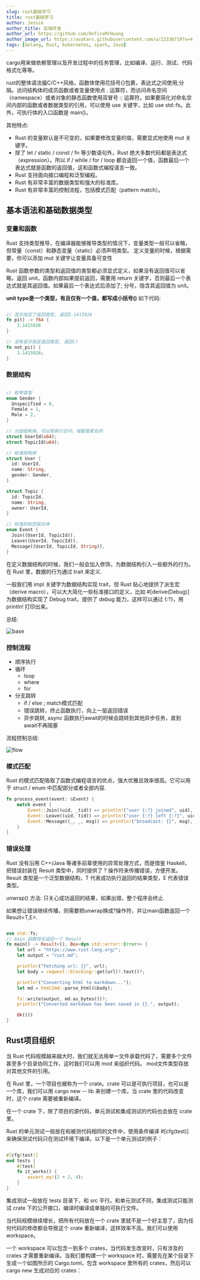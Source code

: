 ```yaml
---
slug: rust基础学习
title: rust基础学习
author: Jessie
author_title: 后端开发
author_url: https://github.com/OnfireMrHuang
author_image_url: https://avatars.githubusercontent.com/u/22336719?v=4
tags: [Golang, Rust, kubernetes, spark, Java]
---
```



cargo用来做依赖管理以及开发过程中的任务管理，比如编译、运行、测试、代码格式化等等。

rust的整体语法偏C/C++风格，函数体使用花括号{}包裹，表达式之间使用;分隔。访问结构体的成员函数或者变量使用点 . 运算符，而访问命名空间（namespace）或者对象的静态函数使用双冒号 :: 运算符。如果要简化对命名空间内部的函数或者数据类型的引用，可以使用 use 关键字，比如 use std::fs。此外，可执行体的入口函数是 main()。

其他特点:

* Rust 的变量默认是不可变的，如果要修改变量的值，需要显式地使用 mut 关键字。
* 除了 let / static / const / fn 等少数语句外，Rust 绝大多数代码都是表达式（expression）。所以 if / while / for / loop 都会返回一个值，函数最后一个表达式就是函数的返回值，这和函数式编程语言一致。
* Rust 支持面向接口编程和泛型编程。
* Rust 有非常丰富的数据类型和强大的标准库。
* Rust 有非常丰富的控制流程，包括模式匹配（pattern match）。

## 基本语法和基础数据类型

### 变量和函数

Rust 支持类型推导，在编译器能够推导类型的情况下，变量类型一般可以省略，但常量（const）和静态变量（static）必须声明类型。
定义变量的时候，根据需要，你可以添加 mut 关键字让变量具备可变性

Rust 函数参数的类型和返回值的类型都必须显式定义，如果没有返回值可以省略，返回 unit。函数内部如果提前返回，需要用 return 关键字，否则最后一个表达式就是其返回值。如果最后一个表达式后添加了; 分号，隐含其返回值为 unit。

**unit type是一个类型，有且仅有一个值，都写成小括号()**
如下代码:

```rust

// 显示指定了返回类型, 返回3.1415926
fn pi() -> f64 { 
    3.1415926
}

// 没有显示指定返回类型, 返回()
fn not_pi() { 
    3.1415926;
}

```

### 数据结构

```rust

// 枚举类型
enum Gender {
  Unspecified = 0,
  Female = 1,
  Male = 2,
}

// 元组结构体，可以用索引访问，域都是匿名的
struct UserId(u64);
struct TopicId(u64);

// 标准结构体
struct User {
  id: UserId,
  name: String,
  gender: Gender,
}

struct Topic {
  id: TopicId,
  name: String,
  owner: UserId,
}

// 标准的标签联合体
enum Event {
  Join((UserId, TopicId)),
  Leave((UserId, TopicId)),
  Message((UserId, TopicId, String)),
}

```

在定义数据结构的时候，我们一般会加入修饰，为数据结构引入一些额外的行为。在 Rust 里，数据的行为通过 trait 来定义.

一般我们用 impl 关键字为数据结构实现 trait，但 Rust 贴心地提供了派生宏（derive macro），可以大大简化一些标准接口的定义，比如 #[derive(Debug)] 为数据结构实现了 Debug trait，提供了 debug 能力，这样可以通过 {:?}，用 println! 打印出来。

总结:

![base](https://static001.geekbang.org/resource/image/15/cb/15e5152fe2b72794074cff40041722cb.jpg?wh=1920x1898)

### 控制流程

* 顺序执行
* 循环
  * loop
  * where
  * for
* 分支跳转
  * if / else ; match模式匹配
  * 错误跳转，终止函数执行，向上一层返回错误
  * 异步跳转, async 函数执行await的时候会跳转到其他异步任务，直到await不再阻塞

流程控制总结:

![flow](https://static001.geekbang.org/resource/image/e3/6c/e3a96ae58a98f46f98b56yya6378b26c.jpg?wh=1920x2144)

### 模式匹配

Rust 的模式匹配吸取了函数式编程语言的优点，强大优雅且效率很高。它可以用于 struct / enum 中匹配部分或者全部内容.

```rust
fn process_event(event: &Event) {
    match event {
        Event::Join((uid, _tid)) => println!("user {:?} joined", uid),
        Event::Leave((uid, tid)) => println!("user {:?} left {:?}", uid, tid),
        Event::Message((_, _, msg)) => println!("broadcast: {}", msg),
    }
}
```

### 错误处理

Rust 没有沿用 C++/Java 等诸多前辈使用的异常处理方式，而是借鉴 Haskell，把错误封装在 Result 类型中，同时提供了 ? 操作符来传播错误，方便开发。Result 类型是一个泛型数据结构，T 代表成功执行返回的结果类型，E 代表错误类型。

unwrap() 方法:  只关心成功返回的结果，如果出错，整个程序会终止.

如果想让错误继续传播，则需要把unwrap换成?操作符，并让main函数返回一个Result<T,E>.

```rust

use std::fs;
// main 函数现在返回一个 Result
fn main() -> Result<(), Box<dyn std::error::Error>> {
    let url = "https://www.rust-lang.org/";
    let output = "rust.md";

    println!("Fetching url: {}", url);
    let body = reqwest::blocking::get(url)?.text()?;

    println!("Converting html to markdown...");
    let md = html2md::parse_html(&body);

    fs::write(output, md.as_bytes())?;
    println!("Converted markdown has been saved in {}.", output);

    Ok(())
}
```

## Rust项目组织

当 Rust 代码规模越来越大时，我们就无法用单一文件承载代码了，需要多个文件甚至多个目录协同工作，这时我们可以用 mod 来组织代码。
mod文件类型存放对其他文件的引用。

在 Rust 里，一个项目也被称为一个 crate。crate 可以是可执行项目，也可以是一个库，我们可以用 cargo new -- lib 来创建一个库。当 crate 里的代码改变时，这个 crate 需要被重新编译。

在一个 crate 下，除了项目的源代码，单元测试和集成测试的代码也会放在 crate 里。

Rust 的单元测试一般放在和被测代码相同的文件中，使用条件编译 #[cfg(test)] 来确保测试代码只在测试环境下编译。以下是一个单元测试的例子：

```rust

#[cfg(test)]
mod tests {
    #[test]
    fn it_works() {
        assert_eq!(2 + 2, 4);
    }
}

```

集成测试一般放在 tests 目录下，和 src 平行。和单元测试不同，集成测试只能测试 crate 下的公开接口，编译时编译成单独的可执行文件。

当代码规模继续增长，把所有代码放在一个 crate 里就不是一个好主意了，因为任何代码的修改都会导致这个 crate 重新编译，这样效率不高。我们可以使用 workspace。

一个 workspace 可以包含一到多个 crates，当代码发生改变时，只有涉及的 crates 才需要重新编译。当我们要构建一个 workspace 时，需要先在某个目录下生成一个如图所示的 Cargo.toml，包含 workspace 里所有的 crates，然后可以 cargo new 生成对应的 crates：